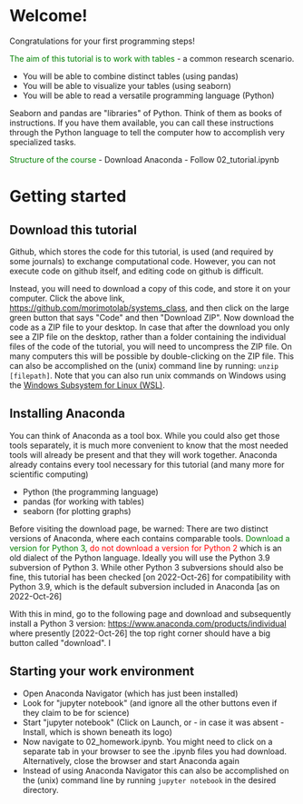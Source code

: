 # Welcome!
Congratulations for your first programming steps!

<font color="green">The aim of this tutorial is to work with tables</font> - a common research scenario.
- You will be able to combine distinct tables (using pandas)
- You will be able to visualize your tables (using seaborn)
- You will be able to read a versatile programming language (Python)

Seaborn and pandas are "libraries" of Python. Think of them as books of instructions. If you have them available, you can call these instructions through the Python language to tell the computer how to accomplish very specialized tasks.

<font color="green">Structure of the course</font>
    - Download Anaconda
    - Follow 02_tutorial.ipynb


# Getting started

## Download this tutorial
Github, which stores the code for this tutorial, is used (and required by some journals) to exchange computational code. However, you can not execute code on github itself, and editing code on github is difficult. 

Instead, you will need to download a copy of this code, and store it on your computer. Click the above link, https://github.com/morimotolab/systems_class, and then click on the large green button that says "Code" and then "Download ZIP". Now download the code as a ZIP file to your desktop. In case that after the download you only see a ZIP file on the desktop, rather than a folder containing the individual files of the code of the tutorial, you will need to uncompress the ZIP file. On many computers this will be possible by double-clicking on the ZIP file. This can also be accomplished on the (unix) command line by running: `unzip [filepath]`. Note that you can also run unix commands on Windows using the [Windows Subsystem for Linux (WSL)](https://docs.microsoft.com/en-us/windows/wsl/install).


## Installing Anaconda
You can think of Anaconda as a tool box. While you could also get those tools separately, it is much more convenient to know that the most needed tools will already be present and that they will work together. Anaconda already contains every tool necessary for this tutorial (and many more for scientific computing)
- Python (the programming language)
- pandas (for working with tables)
- seaborn (for plotting graphs)

Before visiting the download page, be warned: There are two distinct versions of Anaconda, where each contains comparable tools. <font color="green">Download a version for Python 3</font>, <font color="red">do not download a version for Python 2 </font> which is an old dialect of the Python language. Ideally you will use the Python 3.9 subversion of Python 3. While other Python 3 subversions should also be fine, this tutorial has been checked [on 2022-Oct-26] for compatibility with Python 3.9, which is the default subversion included in Anaconda [as on 2022-Oct-26]

With this in mind, go to the following page and download and subsequently install a Python 3 version: https://www.anaconda.com/products/individual where presently [2022-Oct-26] the top right corner should have a big button called "download". I

## Starting your work environment
- Open Anaconda Navigator (which has just been installed)
- Look for "jupyter notebook" (and ignore all the other buttons even if they claim to be for science)
- Start "jupyter notebook" (Click on Launch, or - in case it was absent - Install, which is shown beneath its logo)
- Now navigate to 02_homework.ipynb. You might need to click on a separate tab in your browser to see the .ipynb files you had download. Alternatively, close the browser and start Anaconda again
- Instead of using Anaconda Navigator this can also be accomplished on the (unix) command line by running `jupyter notebook` in the desired directory.
